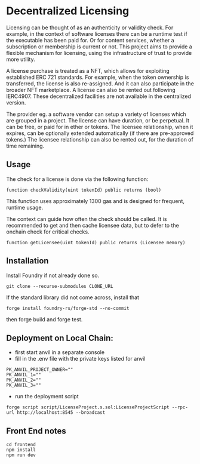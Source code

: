 # Decentralized Licensing 

Licensing can be thought of as an authenticity or validity check. For example, in the context of software licenses there can be a runtime test if the executable has been paid for. Or for content services, whether a subscription or membership is current or not. This project aims to provide a flexible mechanism for licensing, using the infrastructure of trust to provide more utility.

A license purchase is treated as a NFT, which allows for exploiting established ERC 721 standards. For example, when the token ownership is transferred, the license is also re-assigned. And it can also participate in the broader NFT marketplace. A license can also be rented out following IERC4907. These decentralized facilities are not available in the centralized version.

The provider eg. a software vendor can setup a variety of licenses which are grouped in a project. The license can have duration, or be perpetual. It can be free, or paid for in ether or tokens. The licensee relationship, when it expires, can be optionally extended automatically (if there are pre-approved tokens.) The licensee relationship can also be rented out, for the duration of time remaining.

<!-- In the future:
- we can make an api to access
- demonstrate use on mainnet, eg, to restrict access to a Flashloan script
- make it easier to manage a batch of licenses
- have the NFTs be on OpenSea
- identify projects that could make use of these contracts, maybe valist.io
- analytics with the Graph
 -->
## Usage

The check for a license is done via the following function:

```solidity
function checkValidity(uint tokenId) public returns (bool)
```

This function uses approximately 1300 gas and is designed for frequent, runtime usage. 

The context can guide how often the check should be called. It is recommended to get and then cache licensee data, but to defer to the onchain check for critical checks.

```solidity
function getLicensee(uint tokenId) public returns (Licensee memory)
```


## Installation

Install Foundry if not already done so.

```
git clone --recurse-submodules CLONE_URL
```

If the standard library did not come across, install that
```
forge install foundry-rs/forge-std --no-commit
```

then forge build and forge test.


## Deployment on Local Chain:

- first start anvil in a separate console
- fill in the .env file with the private keys listed for anvil
```
PK_ANVIL_PROJECT_OWNER=""
PK_ANVIL_1=""
PK_ANVIL_2=""
PK_ANVIL_3=""
```

- run the deployment script
```
forge script script/LicenseProject.s.sol:LicenseProjectScript --rpc-url http://localhost:8545 --broadcast
```

## Front End notes

```
cd frontend
npm install
npm run dev
```

